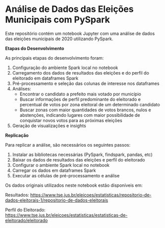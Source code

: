 # Análise de Dados das Eleições Municipais com PySpark

Este repositório contém um notebook Jupyter com uma análise de dados das eleições municipais de 2020 utilizando PySpark.

**Etapas do Desenvolvimento**

As principais etapas do desenvolvimento foram:
1. Configuração do ambiente Spark local no notebook
2. Carregamento dos dados de resultados das eleições e do perfil do eleitorado em dataframes Spark
3. Pré-processamento e seleção das colunas de interesse nos dataframes
4. Análises:
   * Encontrar o candidato a prefeito mais votado por município
   * Buscar informações de perfil predominante do eleitorado e percentual de votos por zona eleitoral de um determinado candidato
   * Buscar zonas com maior quantidades de votos brancos, nulos e abstenções, indicando lugares com maior possibilidade de conquistar novos votos para as próximas eleições
5. Geração de visualizações e insights
  
**Replicação**

Para replicar a análise, são necessários os seguintes passos:
1. Instalar as bibliotecas necessárias (PySpark, findspark, pandas, etc)
2. Baixar os dados de resultados das eleições e perfil do eleitorado
3. Configurar o ambiente Spark local no notebook
4. Carregar os dados em dataframes Spark
5. Executar as células de pré-processamento e análise
   
Os dados originais utilizados neste notebook estão disponíveis em:

Resultados: https://www.tse.jus.br/eleicoes/estatisticas/repositorio-de-dados-eleitorais-1/repositorio-de-dados-eleitorais

Perfil do Eleitorado: https://www.tse.jus.br/eleicoes/estatisticas/estatisticas-de-eleitorado/eleitorado
